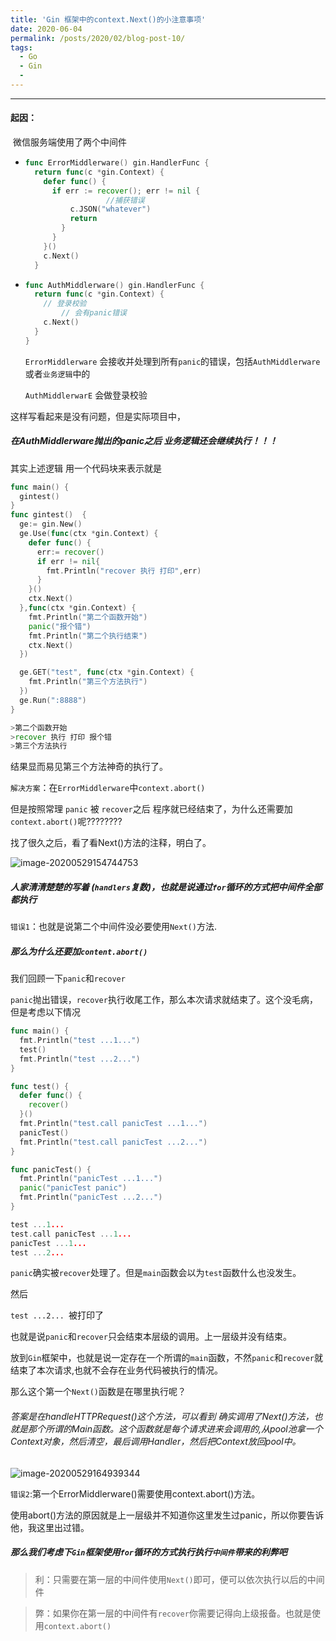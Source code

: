 ```yaml
---
title: 'Gin 框架中的context.Next()的小注意事项'
date: 2020-06-04
permalink: /posts/2020/02/blog-post-10/
tags:
  - Go
  - Gin
  - 
---
```


------

#### 起因：

​ 微信服务端使用了两个中间件

- ```go
  func ErrorMiddlerware() gin.HandlerFunc {
    return func(c *gin.Context) {
      defer func() {
        if err := recover(); err != nil {
                    //捕获错误
            c.JSON("whatever")
            return
          }
        }
      }()
      c.Next()
    }
  ```

- ```go
  func AuthMiddlerware() gin.HandlerFunc {
    return func(c *gin.Context) {
      // 登录校验
          // 会有panic错误
      c.Next()
    }
  }
  ```

  `ErrorMiddlerware` 会接收并处理到所有`panic`的错误，包括`AuthMiddlerware`或者`业务逻辑`中的

  `AuthMiddlerwarE` 会做登录校验



这样写看起来是没有问题，但是实际项目中，

##### 在AuthMiddlerware抛出的panic之后 业务逻辑还会继续执行！！！

其实上述逻辑 用一个代码块来表示就是

```go
func main() {
  gintest()
}
func gintest()  {
  ge:= gin.New()
  ge.Use(func(ctx *gin.Context) {
    defer func() {
      err:= recover()
      if err != nil{
        fmt.Println("recover 执行 打印",err)
      }
    }()
    ctx.Next()
  },func(ctx *gin.Context) {
    fmt.Println("第二个函数开始")
    panic("报个错")
    fmt.Println("第二个执行结束")
    ctx.Next()
  })

  ge.GET("test", func(ctx *gin.Context) {
    fmt.Println("第三个方法执行")
  })
  ge.Run(":8888")
}

>第二个函数开始
>recover 执行 打印 报个错
>第三个方法执行
```

结果显而易见第三个方法神奇的执行了。



`解决方案`：在`ErrorMiddlerware`中`context.abort()`

但是按照常理 `panic` 被 `recover`之后 程序就已经结束了，为什么还需要加`context.abort()`呢????????

找了很久之后，看了看Next()方法的注释，明白了。



![image-20200529154744753](C:\Users\shenguike\AppData\Roaming\Typora\typora-user-images\image-20200529154744753.png)

##### 人家清清楚楚的写着 (`handlers`复数)，也就是说通过`for`循环的方式把中间件全部都执行

`错误1`：也就是说第二个中间件没必要使用`Next()`方法.



##### 那么为什么还要加`content.abort()`

我们回顾一下`panic`和`recover`

`panic`抛出错误，`recover`执行收尾工作，那么本次请求就结束了。这个没毛病，但是考虑以下情况

```go
func main() {
  fmt.Println("test ...1...")
  test()
  fmt.Println("test ...2...")
}

func test() {
  defer func() {
    recover()
  }()
  fmt.Println("test.call panicTest ...1...")
  panicTest()
  fmt.Println("test.call panicTest ...2...")
}

func panicTest() {
  fmt.Println("panicTest ...1...")
  panic("panicTest panic")
  fmt.Println("panicTest ...2...")
}

test ...1...
test.call panicTest ...1...
panicTest ...1...
test ...2...
```

`panic`确实被`recover`处理了。但是`main`函数会以为`test`函数什么也没发生。

然后

`test ...2... `被打印了

也就是说`panic`和`recover`只会结束本层级的调用。上一层级并没有结束。

放到`Gin`框架中，也就是说一定存在一个所谓的`main`函数，不然`panic`和`recover`就结束了本次请求,也就不会存在业务代码被执行的情况。

那么这个第一个`Next()`函数是在哪里执行呢？



###### 答案是在handleHTTPRequest()这个方法，可以看到 确实调用了Next()方法，也就是那个所谓的Main函数。这个函数就是每个请求进来会调用的,从pool池拿一个Context对象，然后清空，最后调用Handler，然后把Context放回pool中。

![image-20200529164939344](C:\Users\shenguike\AppData\Roaming\Typora\typora-user-images\image-20200529164939344.png)



`错误2`:第一个ErrorMiddlerware()需要使用context.abort()方法。

使用abort()方法的原因就是上一层级并不知道你这里发生过panic，所以你要告诉他，我这里出过错。



##### 那么我们考虑下`Gin`框架使用`for`循环的方式执行执行`中间件`带来的利弊吧

> 利：只需要在第一层的中间件使用`Next()`即可，便可以依次执行以后的中间件

> 弊：如果你在第一层的中间件有`recover`你需要记得向上级报备。也就是使用`context.abort()`